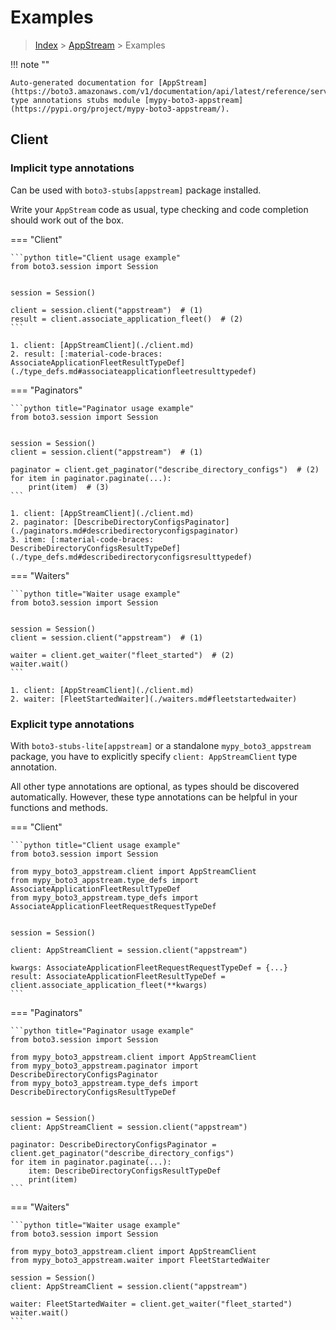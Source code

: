 # Examples

> [Index](../README.md) > [AppStream](./README.md) > Examples

!!! note ""

    Auto-generated documentation for [AppStream](https://boto3.amazonaws.com/v1/documentation/api/latest/reference/services/appstream.html#AppStream)
    type annotations stubs module [mypy-boto3-appstream](https://pypi.org/project/mypy-boto3-appstream/).

## Client

### Implicit type annotations

Can be used with `boto3-stubs[appstream]` package installed.

Write your `AppStream` code as usual,
type checking and code completion should work out of the box.


=== "Client"

    ```python title="Client usage example"
    from boto3.session import Session


    session = Session()

    client = session.client("appstream")  # (1)
    result = client.associate_application_fleet()  # (2)
    ```

    1. client: [AppStreamClient](./client.md)
    2. result: [:material-code-braces: AssociateApplicationFleetResultTypeDef](./type_defs.md#associateapplicationfleetresulttypedef) 



=== "Paginators"

    ```python title="Paginator usage example"
    from boto3.session import Session


    session = Session()
    client = session.client("appstream")  # (1)

    paginator = client.get_paginator("describe_directory_configs")  # (2)
    for item in paginator.paginate(...):
        print(item)  # (3)
    ```

    1. client: [AppStreamClient](./client.md)
    2. paginator: [DescribeDirectoryConfigsPaginator](./paginators.md#describedirectoryconfigspaginator)
    3. item: [:material-code-braces: DescribeDirectoryConfigsResultTypeDef](./type_defs.md#describedirectoryconfigsresulttypedef) 



=== "Waiters"

    ```python title="Waiter usage example"
    from boto3.session import Session


    session = Session()
    client = session.client("appstream")  # (1)

    waiter = client.get_waiter("fleet_started")  # (2)
    waiter.wait()
    ```

    1. client: [AppStreamClient](./client.md)
    2. waiter: [FleetStartedWaiter](./waiters.md#fleetstartedwaiter)


### Explicit type annotations

With `boto3-stubs-lite[appstream]`
or a standalone `mypy_boto3_appstream` package, you have to explicitly specify `client: AppStreamClient` type annotation.

All other type annotations are optional, as types should be discovered automatically.
However, these type annotations can be helpful in your functions and methods.


=== "Client"

    ```python title="Client usage example"
    from boto3.session import Session

    from mypy_boto3_appstream.client import AppStreamClient
    from mypy_boto3_appstream.type_defs import AssociateApplicationFleetResultTypeDef
    from mypy_boto3_appstream.type_defs import AssociateApplicationFleetRequestRequestTypeDef


    session = Session()

    client: AppStreamClient = session.client("appstream")

    kwargs: AssociateApplicationFleetRequestRequestTypeDef = {...}
    result: AssociateApplicationFleetResultTypeDef = client.associate_application_fleet(**kwargs)
    ```



=== "Paginators"

    ```python title="Paginator usage example"
    from boto3.session import Session

    from mypy_boto3_appstream.client import AppStreamClient
    from mypy_boto3_appstream.paginator import DescribeDirectoryConfigsPaginator
    from mypy_boto3_appstream.type_defs import DescribeDirectoryConfigsResultTypeDef


    session = Session()
    client: AppStreamClient = session.client("appstream")

    paginator: DescribeDirectoryConfigsPaginator = client.get_paginator("describe_directory_configs")
    for item in paginator.paginate(...):
        item: DescribeDirectoryConfigsResultTypeDef
        print(item)
    ```



=== "Waiters"

    ```python title="Waiter usage example"
    from boto3.session import Session

    from mypy_boto3_appstream.client import AppStreamClient
    from mypy_boto3_appstream.waiter import FleetStartedWaiter

    session = Session()
    client: AppStreamClient = session.client("appstream")

    waiter: FleetStartedWaiter = client.get_waiter("fleet_started")
    waiter.wait()
    ```


